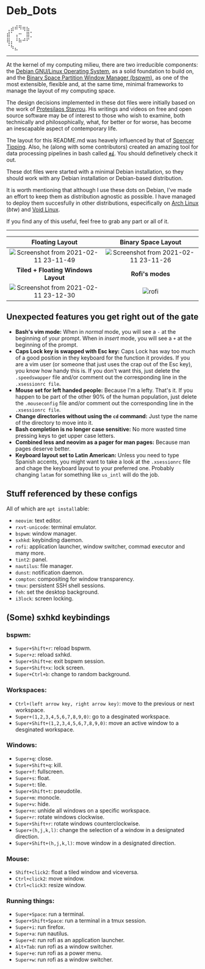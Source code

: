 # Deb_Dots
⢀⣴⠾⠻⢶⣦⠀  
⣾⠁⢠⠒⠀⣿⡁  
⢿⡄⠘⠷⠚⠋⠀  
⠈⠳⣄⠀⠀⠀
   
---     

At the kernel of my computing milieu, there are two irreducible components: the [Debian GNU/Linux Operating System](https://www.debian.org/), as a solid foundation to build on, and the [Binary Space Partition Window Manager (bspwm)](https://github.com/baskerville/bspwm), as one of the most extensible, flexible and, at the same time, minimal frameworks to manage the layout of my computing space.

   The design decisions implemented in these dot files were initially based on the work of [Protesilaos Stavrou](https://protesilaos.com/). His writings and videos on free and open source software may be of interest to those who wish to examine, both technically and philosophically, what, for better or for worse, has become an inescapable aspect of contemporary life.
 
   The layout for this README.md was heavely influenced by that of [Spencer Tipping](https://github.com/spencertipping/dotfiles). Also, he (along with some contributors) created an amazing tool for data processing pipelines in bash called [**_`ni`_**](https://github.com/spencertipping/ni). You should definetively check it out.
 
   These dot files were started with a minimal Debian installation, so they should work with any Debian installation or Debian-based distribution. 
     
   It is worth mentioning that although I use these dots on Debian, I've made an effort to keep them as distribution agnostic as possible. I have managed to deploy them succesfully in other distributions, especifically on [Arch Linux](https://archlinux.org/) (_btw_) and [Void Linux](https://voidlinux.org/). 

   If you find any of this useful, feel free to grab any part or all of it.

 ---
 
 **Floating Layout** |  **Binary Space Layout**
:-------: | :-------:
![Screenshot from 2021-02-11 23-11-49](https://user-images.githubusercontent.com/64110504/107733053-9e943b00-6cbf-11eb-9e38-9c44a0704079.png) | ![Screenshot from 2021-02-11 23-11-26](https://user-images.githubusercontent.com/64110504/107733105-c1beea80-6cbf-11eb-9d95-1d175e721660.png)
**Tiled + Floating Windows Layout** | **Rofi's modes**
![Screenshot from 2021-02-11 23-12-30](https://user-images.githubusercontent.com/64110504/107733137-d602e780-6cbf-11eb-8060-2672cd0b2a06.png) | ![rofi](https://user-images.githubusercontent.com/64110504/107733162-e4e99a00-6cbf-11eb-9c1e-b7737ede8433.gif)


## Unexpected features you get right out of the gate
- **Bash's vim mode:** When in _normal_ mode, you will see a `-` at the beginning of your prompt. When in _insert_ mode, you will see a `+` at the beginning of the prompt. 
- **Caps Lock key is swapped with Esc key:** Caps Lock has way too much of a good position in they keyboard for the function it provides. If you are a vim user (or someone that just uses the crap out of the Esc key), you know how handy this is. If you don't want this, just delete the `.speedswapper` file and/or comment out the corresponding line in the `.xsessionrc file`.
- **Mouse set for left handed people:** Because I'm a lefty. That's it. If you happen to be part of the other 90% of the human population, just delete the  `.mouseconfig` file and/or comment out the corresponding line in the `.xsessionrc file`.  
- **Change directories without using the `cd` command:** Just type the name of the directory to move into it. 
- **Bash completion is no longer case sensitive:** No more wasted time pressing keys to get upper case letters.
- **Combined less and neovim as a pager for man pages:** Because man pages deserve better.
- **Keyboard layout set to Latin American:** Unless you need to type Spanish accents, you might want to take a look at the `.xsessionrc` file and chage the keyboard layout to your preferred one. Probably changing  `latam` for something like `us_intl` will do the job.


## Stuff referenced by these configs
All of which are `apt install`able:

- `neovim`: text editor.
- `rxvt-unicode`: terminal emulator.
- `bspwm`: window manager.
- `sxhkd`: keybinding daemon.
- `rofi`: application launcher, window switcher, commad executor and many more.
- `tint2`: panel.
- `nautilus`: file manager.
- `dunst`: notification daemon.
- `compton`: compositing for window transparency.
- `tmux`: persistent SSH shell sessions.
- `feh`: set the desktop background.
- `i3lock`: screen locking.


## (Some) sxhkd keybindings

### bspwm:
- `Super+Shift+r`: reload bspwm.
- `Super+z`: reload sxhkd.
- `Super+Shift+e`: exit bspwm session.
- `Super+Shift+x`: lock screen.
- `Super+Ctrl+b`: change to random background.

### Workspaces:
- `Ctrl+(left arrow key, right arrow key)`: move to the previous or next workspace. 
- `Super+(1,2,3,4,5,6,7,8,9,0)`: go to a desginated workspace.
- `Super+Shift+(1,2,3,4,5,6,7,8,9,0)`: move an active window to a desginated workspace.

### Windows:
- `Super+q`: close.
- `Super+Shift+q`: kill. 
- `Super+f`: fullscreen. 
- `Super+s`: float. 
- `Super+t`: tile. 
- `Super+Shift+t`: pseudotile.
- `Super+m`: monocle.
- `Super+v`: hide.
- `Super+n`: unhide all windows on a specific workspace.
- `Super+r`: rotate windows clockwise.
- `Super+Shift+r`: rotate windows counterclockwise.
- `Super+(h,j,k,l)`: change the selection of a window in a designated direction.
- `Super+Shift+(h,j,k,l)`: move window in a designated direction.

### Mouse:
- `Shift+click2`: float a tiled window and viceversa.
- `Ctrl+click2`: move window.
- `Ctrl+click3`: resize window.

### Running things:
- `Super+Space`: run a terminal.
- `Super+Shift+Space`: run a terminal in a tmux session.
- `Super+i`: run firefox.
- `Super+a`: run nautilus.
- `Super+d`: run rofi as an application launcher.
- `Alt+Tab`: run rofi as a window switcher.
- `Super+e`: run rofi as a power menu. 
- `Super+w`: run rofi as a window switcher.

